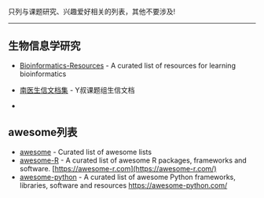只列与课题研究、兴趣爱好相关的列表，其他不要涉及!

***



## 生物信息学研究

* [Bioinformatics-Resources](https://github.com/JhuangLab/Bioinformatics-Resources) - A curated list of resources for learning bioinformatics

* [南医生信文档集](https://github.com/YuLab-SMU/docs) - Y叔课题组生信文档
* 



## awesome列表

* [awesome](https://github.com/sindresorhus/awesome) - Curated list of awesome lists
* [awesome-R](https://github.com/qinwf/awesome-R) - A curated list of awesome R packages, frameworks and software. [https://awesome-r.com](https://awesome-r.com/)
* [awesome-python](https://github.com/vinta/awesome-python#readme) - A curated list of awesome Python frameworks, libraries, software and resources <https://awesome-python.com/>